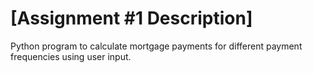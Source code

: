 # [Assignment #1 Description]
Python program to calculate mortgage payments for different payment frequencies using user input.
